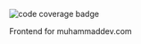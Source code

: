 ![code coverage badge](https://github.com/muhammadolammi/muhammaddevfront/actions/workflows/ci.yml/badge.svg)

Frontend for muhammaddev.com